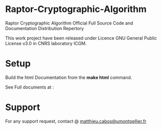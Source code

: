 # Raptor-Cryptographic-Algorithm

Raptor Cryptographic Algorithm Official Full Source Code and Documentation Distribution Repertory

This work project have been released under Licence GNU General Public License v3.0 in CNRS laboratory ICGM.

# Setup

Build the html Documentation from the **make html** command.

See Full documents at : 

# Support

For any support request, contact @ matthieu.cabos@umontpellier.fr
